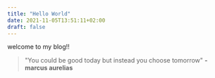 ```yaml
---
title: "Hello World"
date: 2021-11-05T13:51:11+02:00
draft: false
---
```


welcome to my blog!!

>"You could be good today but instead you choose tomorrow"
>**-marcus aurelias**
